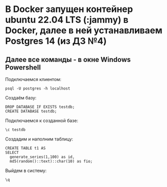# В Docker запущен контейнер ubuntu 22.04 LTS (:jammy) в Docker, далее в ней устанавливаем Postgres 14 (из ДЗ №4)
## Далее все команды - в окне Windows Powershell
Подключаемся клиентом:
```
psql -U postgres -h localhost
```
Создаём базу:
```
DROP DATABASE IF EXISTS testdb;
CREATE DATABASE testdb;
```
Подключаемся к созданной базе:
```
\c testdb
```
Создадим и наполним таблицу:
```
CREATE TABLE t1 AS
SELECT
  generate_series(1,100) as id,
  md5(random()::text)::char(10) as fio;
```
Выйдем в систему:
```
\q
```
